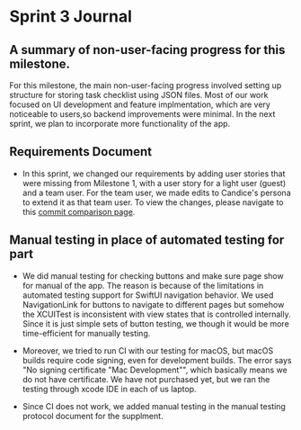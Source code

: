 # Sprint 3 Journal

## A summary of non-user-facing progress for this milestone.
For this milestone, the main non-user-facing progress involved setting up structure for storing task checklist using JSON files. Most of our work focused on UI development and feature implmentation, which are very noticeable to users,so backend improvements were minimal. In the next sprint, we plan to incorporate more functionality of the app.

## Requirements Document
- In this sprint, we changed our requirements by adding user stories that were missing from Milestone 1, with a user story for a light user (guest) and a team user. For the team user, we made edits to Candice's persona to extend it as that team user. To view the changes, please navigate to this [commit comparison page](https://github.com/junghyey/grinnell-elephant/compare/1351792...45bff51#diff-c11ebaa4aa93bb6cbff1791037f85a7b89f3a6cf993159e5e91ad928e0fd3153).


## Manual testing in place of automated testing for part

- We did manual testing for checking buttons and make sure page show for manual of the app. The reason is because of the limitations in automated testing support for SwiftUI navigation behavior. We used NavigationLink for buttons to navigate to different pages but somehow the XCUITest is inconsistent with view states that is controlled internally. Since it is just simple sets of button testing, we though it would be more time-efficient for manually testing.

- Moreover, we tried to run CI with our testing for macOS, but macOS builds require code signing, even for development builds. The error says "No signing certificate "Mac Development"", which basically means we do not have certificate. We have not purchased yet, but we ran the testing through xcode IDE in each of us laptop.
- Since CI does not work, we added manual testing in the manual testing protocol document for the supplment.
